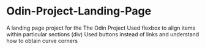 # Odin-Project-Landing-Page

A landing page project for the The Odin Project
    Used flexbox to align items within particular sections (div) 
    Used buttons instead of links and understand how to obtain curve corners
    